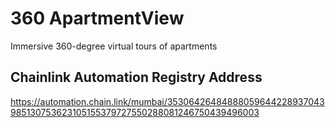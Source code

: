 # 360 ApartmentView
Immersive 360-degree virtual tours of apartments

## Chainlink Automation Registry Address
https://automation.chain.link/mumbai/35306426484888059644228937043985130753623105155379727550288081246750439496003